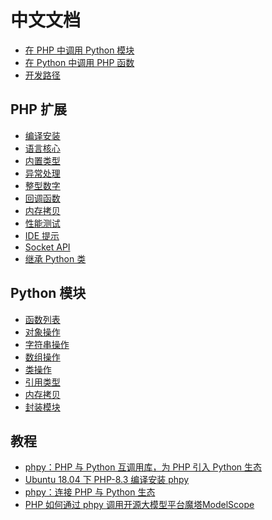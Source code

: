 中文文档
====

- [在 PHP 中调用 Python 模块](php/tutorial.md)
- [在 Python 中调用 PHP 函数](python/tutorial.md)
- [开发路径](roadmap.md)

PHP 扩展
----
* [编译安装](php/build.md)
* [语言核心](php/core.md)
* [内置类型](php/object.md)
* [异常处理](php/exception.md)
* [整型数字](php/int.md)
* [回调函数](php/fn.md)
* [内存拷贝](php/memory.md)
* [性能测试](benchmark.md)
* [IDE 提示](php/composer.md)
* [Socket API](php/socket.md)
* [继承 Python 类](php/inherit.md)

Python 模块
---
- [函数列表](python/function.md)
- [对象操作](python/object.md)
- [字符串操作](python/string.md)
- [数组操作](python/array.md)
- [类操作](python/class.md)
- [引用类型](python/reference.md)
- [内存拷贝](python/memory.md)
- [封装模块](python/module.md)

教程
---
- [phpy：PHP 与 Python 互调用库，为 PHP 引入 Python 生态](https://zhuanlan.zhihu.com/p/670373512)
- [Ubuntu 18.04 下 PHP-8.3 编译安装 phpy](https://mp.weixin.qq.com/s/q_-keG3clvs7Hii-oEW3RQ)
- [phpy：连接 PHP 与 Python 生态](https://zhuanlan.zhihu.com/p/671645003)
- [PHP 如何通过 phpy 调用开源大模型平台魔塔ModelScope](https://mp.weixin.qq.com/s/p5x2XwJgPpodZI_Woa8qPA)

